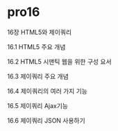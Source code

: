 # pro16

16장 HTML5와 제이쿼리

16.1 HTML5 주요 개념

16.2 HTML5 시맨틱 웹을 위한 구성 요서

16.3 제이쿼리 주요 개념

16.4 제이쿼리의 여러 가지 기능

16.5 제이쿼리 Ajax기능

16.6 제이쿼리 JSON 사용하기 
